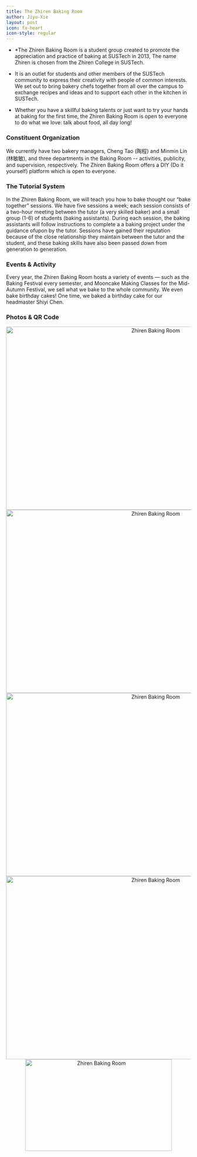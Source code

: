 ```yaml
---
title: The Zhiren Baking Room
author: Jiyu-Xie
layout: post
icon: fa-heart
icon-style: regular
---
```


* *The Zhiren Baking Room is a student group created to promote the appreciation and practice of baking at SUSTech in 2013, The name Zhiren is chosen from the Zhiren College in SUSTech. 

* It is an outlet for students and other members of the SUSTech community to express their creativity with people of common interests. We set out to bring bakery chefs together from all over the campus to exchange recipes and ideas and to support each other in the kitchen in SUSTech. 

* Whether you have a skillful baking talents or just want to try your hands at baking for the first time, the Zhiren Baking Room is open to everyone to do what we love: talk about food, all day long!

### Constituent Organization ###

We currently have two bakery managers, Cheng Tao (陶程) and Minmin Lin (林敏敏), and three departments in the Baking Room -- activities, publicity, and supervision, respectively. The Zhiren Baking Room offers a DIY (Do it yourself) platform which is open to everyone. 
	
### The Tutorial System ###

In the Zhiren Baking Room, we will teach you how to bake thought our “bake together” sessions. We have five sessions a week; each session consists of a two-hour meeting between the tutor (a very skilled baker) and a small group (1-6) of students (baking assistants). During each session, the baking assistants will follow instructions to complete a a baking project under the guidance ofupon by  the tutor. Sessions have gained their reputation because of the close relationship they maintain between the tutor and the student, and these baking skills have also been passed down from generation to generation. 
	
### Events & Activity ###

Every year, the Zhiren Baking Room hosts a variety of events — such as the Baking Festival every semester,  and Mooncake Making Classes for the Mid-Autumn Festival, we sell what we bake to the whole community. We even bake birthday cakes! One time, we baked a birthday cake for our headmaster Shiyi Chen.
	
### Photos & QR Code ###

<div  align="center">    
	<img src="{{ 'assets/images/fulls/interest_birthdayCake01_pic.jpg' | relative_url }}"  width = "800" height = "500" alt="Zhiren Baking Room" />
	<img src="{{ 'assets/images/fulls/interest_birthdayCake02_pic.jpg' | relative_url }}"  width = "800" height = "500" alt="Zhiren Baking Room" />
	<img src="{{ 'assets/images/fulls/interest_moonCake_pic.jpg' | relative_url }}"  width = "800" height = "500" alt="Zhiren Baking Room" />
	<img src="{{ 'assets/images/fulls/interest_fruitCake_pic.jpg' | relative_url }}"  width = "800" height = "500" alt="Zhiren Baking Room" />
	<img src="{{ 'assets/images/fulls/interest_bakeQRCode_pic.jpg' | relative_url }}"  width = "400" height = "250" alt="Zhiren Baking Room" />
</div>